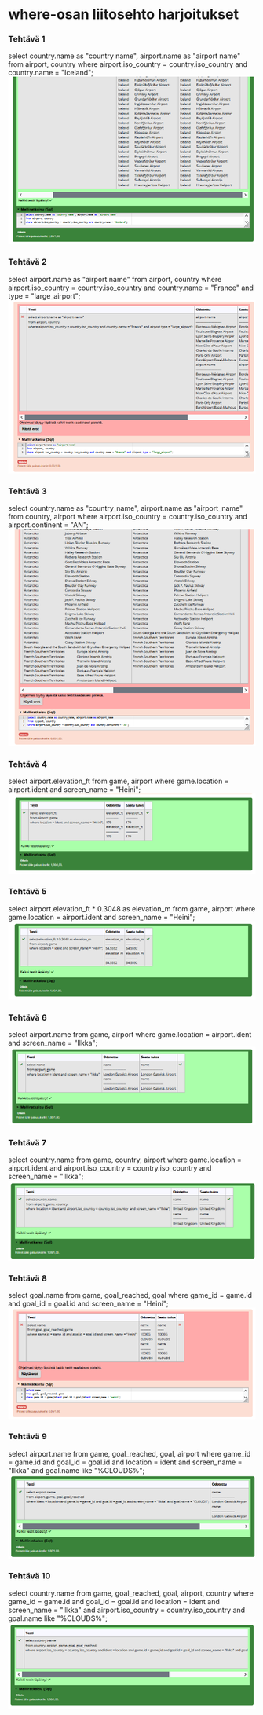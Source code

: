# where-osan liitosehto harjoitukset

### Tehtävä 1
select country.name as "country name", airport.name as "airport name"
from airport, country
where airport.iso_country = country.iso_country
and country.name = "Iceland";
![ruudunkaappaus](resources/04_tehtävä_1.png)

### Tehtävä 2
select airport.name as "airport name"
from airport, country
where airport.iso_country = country.iso_country
and country.name = "France"
and type = "large_airport";
![ruudunkaappaus](resources/04_tehtävä_2.png)

### Tehtävä 3
select country.name as "country_name", airport.name as "airport_name"
from country, airport
where airport.iso_country = country.iso_country 
and airport.continent = "AN";
![ruudunkaappaus](resources/04_tehtävä_3.png)

### Tehtävä 4
select airport.elevation_ft from game, airport
where game.location = airport.ident
and screen_name = "Heini";
![ruudunkaappaus](resources/04_tehtävä_4.png)

### Tehtävä 5
select airport.elevation_ft * 0.3048 as elevation_m from game, airport
where game.location = airport.ident
and screen_name = "Heini";
![ruudunkaappaus](resources/04_tehtävä_5.png)

### Tehtävä 6
select airport.name from game, airport
where game.location = airport.ident
and screen_name = "Ilkka";
![ruudunkaappaus](resources/04_tehtävä_6.png)

### Tehtävä 7
select country.name from game, country, airport
where game.location = airport.ident
and airport.iso_country = country.iso_country
and screen_name = "Ilkka";
![ruudunkaappaus](resources/04_tehtävä_7.png)

### Tehtävä 8
select goal.name from game, goal_reached, goal
where game_id = game.id
and goal_id = goal.id
and screen_name = "Heini";
![ruudunkaappaus](resources/04_tehtävä_8.png)

### Tehtävä 9
select airport.name from game, goal_reached, goal, airport
where game_id = game.id
and goal_id = goal.id
and location = ident
and screen_name = "Ilkka"
and goal.name like "%CLOUDS%";
![ruudunkaappaus](resources/04_tehtävä_9.png)

### Tehtävä 10
select country.name from game, goal_reached, goal, airport, country
where game_id = game.id
and goal_id = goal.id
and location = ident
and screen_name = "Ilkka"
and airport.iso_country = country.iso_country
and goal.name like "%CLOUDS%";
![ruudunkaappaus](resources/04_tehtävä_10.png)
